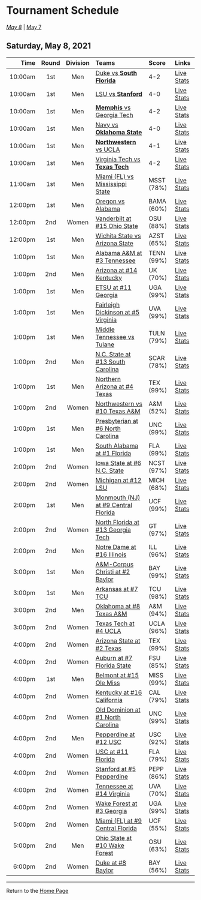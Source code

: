 # Tournament Schedule  

*[May 8](./05-08.md)* &#124; [May 7](./05-07.md)  

## Saturday, May 8, 2021  

| **Time** | **Round** | **Division** | **Teams** | **Score** | **Links** |
| -------: | :-------: | :----------: | :-------- | :-------- | :-------- |
| 10:00am | 1st | Men | [Duke vs <b>South Florida</b>](../ncaam/matches/R1_3-4_DUKE_vs_USF.md) | 4-2 | [Live Stats](https://sidearmstats.com/florida/mten/) |  
| 10:00am | 1st | Men | [LSU vs <b>Stanford</b>](../ncaam/matches/R1_19-20_LSU_vs_STAN.md) | 4-0 | [Live Stats](https://virginiasports.com/mens-live-tennis-video-outdoor-courts/) |  
| 10:00am | 1st | Men | [<b>Memphis</b> vs Georgia Tech](../ncaam/matches/R1_35-36_MEM_vs_GT.md) | 4-2 | [Live Stats](http://www.sidearmstats.com/utennessee/mten/) |  
| 10:00am | 1st | Men | [Navy vs <b>Oklahoma State</b>](../ncaam/matches/R1_45-46_NAVY_vs_OKST.md) | 4-0 | [Live Stats](http://www.statbroadcast.com/events/statmonitr.php?gid=unc) |  
| 10:00am | 1st | Men | [<b>Northwestern</b> vs UCLA](../ncaam/matches/R1_29-30_NW_vs_UCLA.md) | 4-1 | [Live Stats](http://sidearmstats.com/texas/mtennis/xlive.htm) |  
| 10:00am | 1st | Men | [Virginia Tech vs <b>Texas Tech</b>](../ncaam/matches/R1_43-44_VT_vs_TTU.md) | 4-2 | [Live Stats](https://georgiadogs.com/sports/2017/6/17/sports-m-tennis-spec-rel-vid-stream-html.aspx) |  
| 11:00am | 1st | Men | [Miami (FL) vs Mississippi State](../ncaam/matches/R1_11-12_MIA_vs_MSST.md) | MSST (78%) | [Live Stats](http://scores.tennisticker.de/usa/ustanc/conf/lp.html?lid=76) |  
| 12:00pm | 1st | Men | [Oregon vs Alabama](../ncaam/matches/R1_61-62_ORE_vs_BAMA.md) | BAMA (60%) | [Live Stats](http://sidearmstats.com/baylor/mten/) |  
| 12:00pm | 2nd | Women | [Vanderbilt at #15 Ohio State](../ncaaw/matches/R2_57-60_VANDY_vs_OSU.md) | OSU (88%) | [Live Stats](https://ohiostatebuckeyes.com/womens-tennis-live-scoring/) |  
| 12:00pm | 1st | Men | [Wichita State vs Arizona State](../ncaam/matches/R1_51-52_WICH_vs_AZST.md) | AZST (65%) | [Live Stats](https://www.sidearmstats.com/tcu/mten/xlive.htm) |  
| 1:00pm | 1st | Men | [Alabama A&M at #3 Tennessee](../ncaam/matches/R1_33-34_AAMU_vs_TENN.md) | TENN (99%) | [Live Stats](http://www.sidearmstats.com/utennessee/mten/) |  
| 1:00pm | 2nd | Men | [Arizona at #14 Kentucky](../ncaam/matches/R2_37-40_ARIZ_vs_UK.md) | UK (70%) | [Live Stats](http://www.sidearmstats.com/ukentucky/tennis/xlive.htm) |  
| 1:00pm | 1st | Men | [ETSU at #11 Georgia](../ncaam/matches/R1_41-42_ETSU_vs_UGA.md) | UGA (99%) | [Live Stats](https://georgiadogs.com/sports/2017/6/17/sports-m-tennis-spec-rel-vid-stream-html.aspx) |  
| 1:00pm | 1st | Men | [Fairleigh Dickinson at #5 Virginia](../ncaam/matches/R1_17-18_FDU_vs_UVA.md) | UVA (99%) | [Live Stats](http://stats.statbroadcast.com/broadcast/?id=350361) |  
| 1:00pm | 1st | Men | [Middle Tennessee vs Tulane](../ncaam/matches/R1_59-60_MTSU_vs_TULN.md) | TULN (79%) | [Live Stats](https://olemisssports.com/sports/2021/4/29/live-video-scoring.aspx) |  
| 1:00pm | 2nd | Men | [N.C. State at #13 South Carolina](../ncaam/matches/R2_25-28_NCST_vs_SCAR.md) | SCAR (78%) | [Live Stats](http://stats.statbroadcast.com/broadcast/?id=350372) |  
| 1:00pm | 1st | Men | [Northern Arizona at #4 Texas](../ncaam/matches/R1_31-32_NAU_vs_TEX.md) | TEX (99%) | [Live Stats](http://sidearmstats.com/texas/mtennis/xlive.htm) |  
| 1:00pm | 2nd | Women | [Northwestern vs #10 Texas A&M](../ncaaw/matches/R2_53-56_NW_vs_AM.md) | A&M (52%) | [Live Stats](http://stats.statbroadcast.com/multimedia/?id=350360) |  
| 1:00pm | 1st | Men | [Presbyterian at #6 North Carolina](../ncaam/matches/R1_47-48_PRES_vs_UNC.md) | UNC (99%) | [Live Stats](http://www.statbroadcast.com/events/statmonitr.php?gid=unc) |  
| 1:00pm | 1st | Men | [South Alabama at #1 Florida](../ncaam/matches/R1_1-2_SALA_vs_FLA.md) | FLA (99%) | [Live Stats](https://sidearmstats.com/florida/mten/) |  
| 2:00pm | 2nd | Women | [Iowa State at #6 N.C. State](../ncaaw/matches/R2_45-48_ISU_vs_NCST.md) | NCST (97%) | [Live Stats](http://sidearmstats.com/ncsu/wten/xlive.htm) |  
| 2:00pm | 2nd | Women | [Michigan at #12 LSU](../ncaaw/matches/R2_21-24_MICH_vs_LSU.md) | MICH (68%) | [Live Stats](http://stats.statbroadcast.com/broadcast/?id=350355) |  
| 2:00pm | 1st | Men | [Monmouth (NJ) at #9 Central Florida](../ncaam/matches/R1_9-10_MONM_vs_UCF.md) | UCF (99%) | [Live Stats](http://scores.tennisticker.de/usa/ustanc/conf/lp.html?lid=76) |  
| 2:00pm | 2nd | Women | [North Florida at #13 Georgia Tech](../ncaaw/matches/R2_25-28_UNF_vs_GT.md) | GT (97%) | [Live Stats](https://ramblinwreck.com/wten-live-21/) |  
| 2:00pm | 2nd | Men | [Notre Dame at #16 Illinois](../ncaam/matches/R2_5-8_ND_vs_ILL.md) | ILL (96%) | [Live Stats](https://fightingillini.com/sports/2016/1/14/mtennis_livestatsvideo.aspx?path=mten) |  
| 3:00pm | 1st | Men | [A&M-Corpus Christi at #2 Baylor](../ncaam/matches/R1_63-64_TAMCC_vs_BAY.md) | BAY (99%) | [Live Stats](http://www.sidearmstats.com/baylor/mten/) |  
| 3:00pm | 1st | Men | [Arkansas at #7 TCU](../ncaam/matches/R1_49-50_ARK_vs_TCU.md) | TCU (98%) | [Live Stats](https://www.sidearmstats.com/tcu/mten/xlive.htm) |  
| 3:00pm | 2nd | Men | [Oklahoma at #8 Texas A&M](../ncaam/matches/R2_13-16_OKLA_vs_AM.md) | A&M (94%) | [Live Stats](http://stats.statbroadcast.com/broadcast/?id=350360) |  
| 3:00pm | 2nd | Women | [Texas Tech at #4 UCLA](../ncaaw/matches/R2_29-32_TTU_vs_UCLA.md) | UCLA (96%) | [Live Stats](https://uclabruins.com/sports/2020/1/13/ucla-tennis-live-stats-w.aspx) |  
| 4:00pm | 2nd | Women | [Arizona State at #2 Texas](../ncaaw/matches/R2_61-64_AZST_vs_TEX.md) | TEX (99%) | [Live Stats](http://sidearmstats.com/texas/wtennis/xlive.htm) |  
| 4:00pm | 2nd | Women | [Auburn at #7 Florida State](../ncaaw/matches/R2_49-52_AUB_vs_FSU.md) | FSU (85%) | [Live Stats](http://stats.statbroadcast.com/broadcast/?id=350663) |  
| 4:00pm | 1st | Men | [Belmont at #15 Ole Miss](../ncaam/matches/R1_57-58_BEL_vs_MISS.md) | MISS (99%) | [Live Stats](http://stats.statbroadcast.com/statmonitr/?id=350591) |  
| 4:00pm | 2nd | Women | [Kentucky at #16 California](../ncaaw/matches/R2_5-8_UK_vs_CAL.md) | CAL (79%) | [Live Stats](https://calbears.com/sports/2013/4/17/208195810.aspx) |  
| 4:00pm | 2nd | Women | [Old Dominion at #1 North Carolina](../ncaaw/matches/R2_1-4_ODU_vs_UNC.md) | UNC (99%) | [Live Stats](http://stats.statbroadcast.com/statmonitr/?id=350676) |  
| 4:00pm | 2nd | Men | [Pepperdine at #12 USC](../ncaam/matches/R2_21-24_PEPP_vs_USC.md) | USC (92%) | [Live Stats](https://usctrojans.com/sports/2020/2/19/usc-trojans-m-tennis-live-scoreboard-video-david-marks-stadium.aspx) |  
| 4:00pm | 2nd | Women | [USC at #11 Florida](../ncaaw/matches/R2_41-44_USC_vs_FLA.md) | FLA (79%) | [Live Stats](https://sidearmstats.com/florida/wten/) |  
| 4:00pm | 2nd | Women | [Stanford at #5 Pepperdine](../ncaaw/matches/R2_17-20_STAN_vs_PEPP.md) | PEPP (86%) | [Live Stats](https://pepperdinewaves.com/sports/2018/8/7/playsight.aspx) |  
| 4:00pm | 2nd | Women | [Tennessee at #14 Virginia](../ncaaw/matches/R2_37-40_TENN_vs_UVA.md) | UVA (70%) | [Live Stats](http://stats.statbroadcast.com/broadcast/?id=350366) |  
| 4:00pm | 2nd | Women | [Wake Forest at #3 Georgia](../ncaaw/matches/R2_33-36_WAKE_vs_UGA.md) | UGA (99%) | [Live Stats](https://t.co/T8QKQKSjw6?amp=1) |  
| 5:00pm | 2nd | Women | [Miami (FL) at #9 Central Florida](../ncaaw/matches/R2_9-12_MIA_vs_UCF.md) | UCF (55%) | [Live Stats](http://scores.tennisticker.de/usa/ustanc/conf/lp.html?lid=77) |  
| 5:00pm | 2nd | Men | [Ohio State at #10 Wake Forest](../ncaam/matches/R2_53-56_OSU_vs_WAKE.md) | OSU (63%) | [Live Stats](http://sidearmstats.com/wakeforest/mten/) |  
| 6:00pm | 2nd | Women | [Duke at #8 Baylor](../ncaaw/matches/R2_13-16_DUKE_vs_BAY.md) | BAY (56%) | [Live Stats](http://www.sidearmstats.com/baylor/wten/) |  
  
------
Return to the [Home Page](../../index.md)
